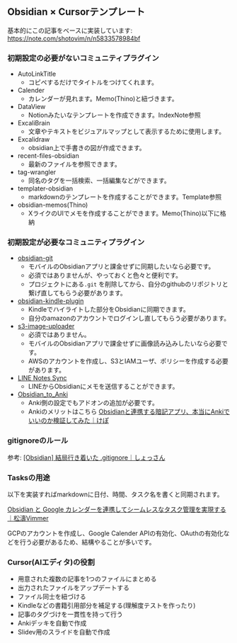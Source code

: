 ## Obsidian × Cursorテンプレート

基本的にこの記事をベースに実装しています: 
https://note.com/shotovim/n/n5833578984bf

### 初期設定の必要がないコミュニティプラグイン
- AutoLinkTitle
	- コピペするだけでタイトルをつけてくれます。
- Calender
	- カレンダーが見れます。Memo(Thino)と紐づきます。
- DataView
	- Notionみたいなテンプレートを作成できます。IndexNote参照
- ExcaliBrain
	- 文章やテキストをビジュアルマップとして表示するために使用します。
- Excalidraw
	- obsidian上で手書きの図が作成できます。
- recent-files-obsidian
	- 最新のファイルを参照できます。
- tag-wrangler
	- 同名のタグを一括検索、一括編集などができます。
- templater-obsidian
	- markdownのテンプレートを作成することができます。Template参照
- obsidian-memos(Thino)
	- XライクのUIでメモを作成することができます。Memo(Thino)以下に格納

### 初期設定が必要なコミュニティプラグイン

- [obsidian-git](https://github.com/Vinzent03/obsidian-git)
	- モバイルのObsidianアプリと課金せずに同期したいなら必要です。
	- 必須ではありませんが、やっておくと色々と便利です。
	- プロジェクトにある`.git` を削除してから、自分のgithubのリポジトリと繋げ直してもらう必要があります。
- [obsidian-kindle-plugin](https://github.com/hadynz/obsidian-kindle-plugin)
	- Kindleでハイライトした部分をObsidianに同期できます。
	- 自分のamazonのアカウントでログインし直してもらう必要があります。
- [s3-image-uploader](https://github.com/jvsteiner/s3-image-uploader)
	- 必須ではありません。
	- モバイルのObsidianアプリで課金せずに画像読み込みしたいなら必要です。
	- AWSのアカウントを作成し、S3とIAMユーザ、ポリシーを作成する必要があります。
- [LINE Notes Sync](https://note.com/shotovim/n/n55c363144d86)
	-  LINEからObsidianにメモを送信することができます。
- [Obsidian\_to\_Anki](https://github.com/ObsidianToAnki/Obsidian_to_Anki)
	- Anki側の設定でもアドオンの追加が必要です。
	- Ankiのメリットはこちら [Obsidianと連携する暗記アプリ、本当にAnkiでいいのか検証してみた｜けぽ](https://note.com/kepoorz/n/n6f8f72da106d)

### gitignoreのルール
参考: 
[\[Obsidian\] 結局行き着いた .gitignore｜しょっさん](https://note.com/sho7650/n/nbbc6976103ff)


### Tasksの用途

以下を実装すればmarkdownに日付、時間、タスク名を書くと同期されます。

[Obsidian と Google カレンダーを連携してシームレスなタスク管理を実現する｜松濤Vimmer](https://note.com/shotovim/n/n22400bc4ddb7)

GCPのアカウントを作成し、Google Calender APIの有効化、OAuthの有効化などを行う必要があるため、結構やることが多いです。

### Cursor(AIエディタ)の役割

- 用意された複数の記事を1つのファイルにまとめる
- 出力されたファイルをアップデートする
- ファイル同士を紐づける
- Kindleなどの書籍引用部分を補足する(理解度テストを作ったり)
- 記事のタグづけを一貫性を持って行う
- Ankiデッキを自動で作成
- Slidev用のスライドを自動で作成